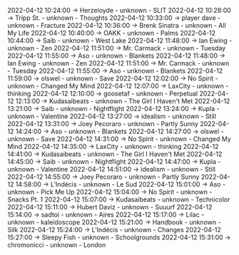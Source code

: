 2022-04-12 10:24:00 -> Herzeloyde - unknown - SLIT
2022-04-12 10:28:00 -> Tripp St. - unknown - Thoughts
2022-04-12 10:33:00 -> player dave - unknown - Fracture
2022-04-12 10:36:00 -> Brenk Sinatra - unknown - All My Life
2022-04-12 10:40:00 -> OAKK - unknown - Palms
2022-04-12 10:44:00 -> Saib - unknown - West Lake
2022-04-12 11:48:00 -> Ian Ewing - unknown - Zen
2022-04-12 11:51:00 -> Mr. Carmack - unknown - Tuesday
2022-04-12 11:55:00 -> Aso - unknown - Blankets
2022-04-12 11:48:00 -> Ian Ewing - unknown - Zen
2022-04-12 11:51:00 -> Mr. Carmack - unknown - Tuesday
2022-04-12 11:55:00 -> Aso - unknown - Blankets
2022-04-12 11:59:00 -> olswel - unknown - Save
2022-04-12 12:02:00 -> No Spirit - unknown - Changed My Mind
2022-04-12 12:07:00 -> LaxCity - unknown - thinking
2022-04-12 12:10:00 -> goosetaf - unknown - Perpetual
2022-04-12 12:13:00 -> Kudasaibeats - unknown - The Girl I Haven't Met
2022-04-12 13:21:00 -> Saib - unknown - Nightflight
2022-04-12 13:24:00 -> Kupla - unknown - Valentine
2022-04-12 13:27:00 -> idealism - unknown - Still
2022-04-12 13:31:00 -> Joey Pecoraro - unknown - Partly Sunny
2022-04-12 14:24:00 -> Aso - unknown - Blankets
2022-04-12 14:27:00 -> olswel - unknown - Save
2022-04-12 14:31:00 -> No Spirit - unknown - Changed My Mind
2022-04-12 14:35:00 -> LaxCity - unknown - thinking
2022-04-12 14:41:00 -> Kudasaibeats - unknown - The Girl I Haven't Met
2022-04-12 14:45:00 -> Saib - unknown - Nightflight
2022-04-12 14:47:00 -> Kupla - unknown - Valentine
2022-04-12 14:51:00 -> idealism - unknown - Still
2022-04-12 14:55:00 -> Joey Pecoraro - unknown - Partly Sunny
2022-04-12 14:58:00 -> L’Indécis - unknown - Le Sud
2022-04-12 15:01:00 -> Aso - unknown - Pick Me Up
2022-04-12 15:04:00 -> No Spirit - unknown - Snacks Pt. 1
2022-04-12 15:07:00 -> Kudasaibeats - unknown - Technicolor
2022-04-12 15:11:00 -> Hubert Daviz - unknown - Suuurf
2022-04-12 15:14:00 -> sadtoi - unknown - Aires
2022-04-12 15:17:00 -> Lilac - unknown - kaleidoscope
2022-04-12 15:21:00 -> Handbook - unknown - Silk
2022-04-12 15:24:00 -> L’Indécis - unknown - Changes
2022-04-12 15:27:00 -> Sleepy Fish - unknown - Schoolgrounds
2022-04-12 15:31:00 -> chromonicci - unknown - London
